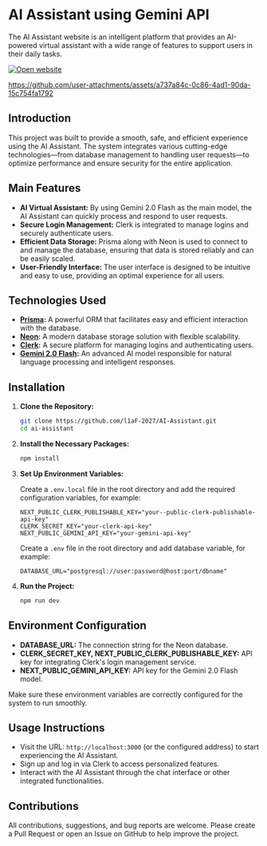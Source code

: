 # AI Assistant using Gemini API

The AI Assistant website is an intelligent platform that provides an AI-powered virtual assistant with a wide range of features to support users in their daily tasks.

[![Open website](https://img.shields.io/badge/website-000000?style=for-the-badge&logo=About.me&logoColor=white)](https://comet-ai-assistant.vercel.app/)


https://github.com/user-attachments/assets/a737a84c-0c86-4ad1-90da-15c754fa1792



## Introduction

This project was built to provide a smooth, safe, and efficient experience using the AI Assistant. The system integrates various cutting-edge technologies—from database management to handling user requests—to optimize performance and ensure security for the entire application.

## Main Features
- **AI Virtual Assistant:** By using Gemini 2.0 Flash as the main model, the AI Assistant can quickly process and respond to user requests.
- **Secure Login Management:** Clerk is integrated to manage logins and securely authenticate users.
- **Efficient Data Storage:** Prisma along with Neon is used to connect to and manage the database, ensuring that data is stored reliably and can be easily scaled.
- **User-Friendly Interface:** The user interface is designed to be intuitive and easy to use, providing an optimal experience for all users.

## Technologies Used

- **[Prisma](https://www.prisma.io/):** A powerful ORM that facilitates easy and efficient interaction with the database.
- **[Neon](https://neon.tech/):** A modern database storage solution with flexible scalability.
- **[Clerk](https://clerk.com/):** A secure platform for managing logins and authenticating users.
- **[Gemini 2.0 Flash](https://ai.google.dev/gemini-api/docs/models/gemini?authuser=1#gemini-2.0-flash):** An advanced AI model responsible for natural language processing and intelligent responses.

## Installation

1. **Clone the Repository:**

   ```bash
   git clone https://github.com/l1aF-2027/AI-Assistant.git
   cd ai-assistant
   ```

2. **Install the Necessary Packages:**

   ```bash
   npm install
   ```

3. **Set Up Environment Variables:**

   Create a `.env.local` file in the root directory and add the required configuration variables, for example:

   ```env
   NEXT_PUBLIC_CLERK_PUBLISHABLE_KEY="your--public-clerk-publishable-api-key"
   CLERK_SECRET_KEY="your-clerk-api-key"
   NEXT_PUBLIC_GEMINI_API_KEY="your-gemini-api-key"
   ```
   
   Create a `.env` file in the root directory and add database variable, for example:
   ```env
   DATABASE_URL="postgresql://user:password@host:port/dbname"
   ```
4. **Run the Project:**

   ```bash
   npm run dev
   ```

## Environment Configuration

- **DATABASE_URL:** The connection string for the Neon database.
- **CLERK_SECRET_KEY, NEXT_PUBLIC_CLERK_PUBLISHABLE_KEY:** API key for integrating Clerk's login management service.
- **NEXT_PUBLIC_GEMINI_API_KEY:** API key for the Gemini 2.0 Flash model.

Make sure these environment variables are correctly configured for the system to run smoothly.

## Usage Instructions

- Visit the URL: `http://localhost:3000` (or the configured address) to start experiencing the AI Assistant.
- Sign up and log in via Clerk to access personalized features.
- Interact with the AI Assistant through the chat interface or other integrated functionalities.

## Contributions

All contributions, suggestions, and bug reports are welcome. Please create a Pull Request or open an Issue on GitHub to help improve the project.
